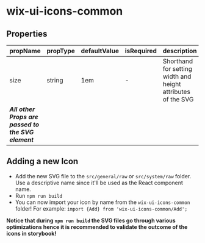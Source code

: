 # wix-ui-icons-common

## Properties

| propName | propType | defaultValue | isRequired | description |
|----------|----------|--------------|------------|-------------|
| size | string | 1em | - | Shorthand for setting width and height attributes of the SVG |
| ***All other Props are passed to the SVG element*** | | | | |

## Adding a new Icon

* Add the new SVG file to the `src/general/raw` or `src/system/raw` folder. Use a descriptive name since it'll be used as the React component name.
* Run `npm run build`
* You can now import your icon by name from the `wix-ui-icons-common` folder! For example: `import {Add} from 'wix-ui-icons-common/Add';`

**Notice that during `npm run build` the SVG files go through various optimizations hence it is recommended to validate the outcome of the icons in storybook!**
